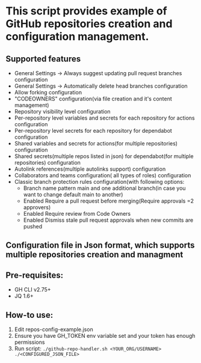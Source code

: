 # This script provides example of GitHub repositories creation and configuration management.
## Supported features
* General Settings -> Always suggest updating pull request branches configuration
* General Settings -> Automatically delete head branches configuration
* Allow forking configuration
* "CODEOWNERS" configuration(via file creation and it's content management)
* Repository visibility level configuration
* Per-repository level variables and secrets for each repository for actions configuration
* Per-repository level secrets for each repository for dependabot configuration
* Shared variables and secrets for actions(for multiple repositories) configuration
* Shared secrets(multiple repos listed in json) for dependabot(for multiple repositories) configuration
* Autolink references(multiple autolinks support) configuration
* Collaborators and teams configuration( all types of roles) configuration
* Classic branch protection rules configuration(with following options:
    - Branch name pattern main and one additional branch(in case you want to change default main to another)
    - Enabled Require a pull request before merging(Require approvals =2 approvers)
    - Enabled Require review from Code Owners
    - Enabled Dismiss stale pull request approvals when new commits are pushed
 
## Configuration file in Json format, which supports multiple repositories creation and managment

## Pre-requisites:
* GH CLI v2.75+
* JQ 1.6+

## How-to use:
1. Edit repos-config-example.json
2. Ensure you have GH_TOKEN env variable set and your token has enough permissions
3. Run script: ```./github-repo-handler.sh <YOUR_ORG/USERNAME> ./<CONFIGURED_JSON_FILE>```
